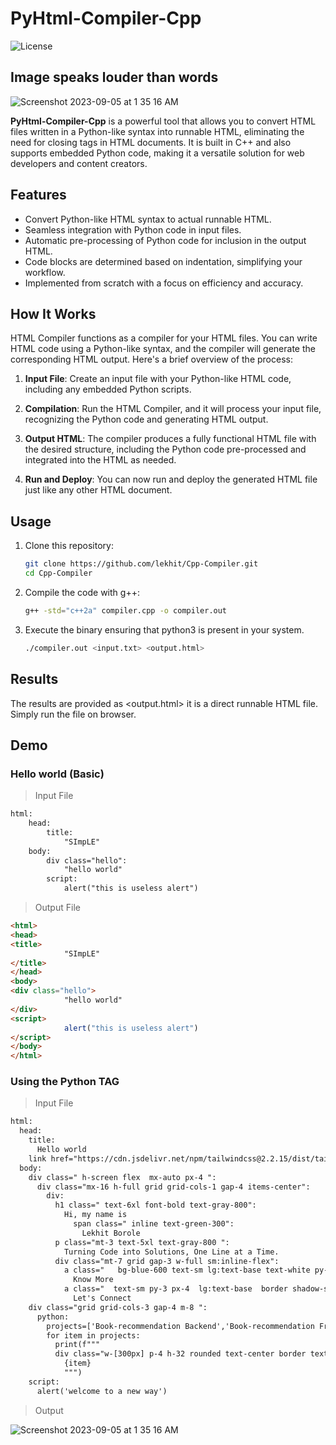 # PyHtml-Compiler-Cpp

![License](https://img.shields.io/badge/license-MIT-blue)

 ## Image speaks louder than words
 
   ![Screenshot 2023-09-05 at 1 35 16 AM](https://github.com/lekhit/Cpp-Compiler/assets/82832791/efe0a3a2-9c4c-479d-a16f-ce30dafe3111)



**PyHtml-Compiler-Cpp** is a powerful tool that allows you to convert HTML files written in a Python-like syntax into runnable HTML, eliminating the need for closing tags in HTML documents. It is built in C++ and also supports embedded Python code, making it a versatile solution for web developers and content creators.

## Features

- Convert Python-like HTML syntax to actual runnable HTML.
- Seamless integration with Python code in input files.
- Automatic pre-processing of Python code for inclusion in the output HTML.
- Code blocks are determined based on indentation, simplifying your workflow.
- Implemented from scratch with a focus on efficiency and accuracy.

## How It Works

HTML Compiler functions as a compiler for your HTML files. You can write HTML code using a Python-like syntax, and the compiler will generate the corresponding HTML output. Here's a brief overview of the process:

1. **Input File**: Create an input file with your Python-like HTML code, including any embedded Python scripts.

2. **Compilation**: Run the HTML Compiler, and it will process your input file, recognizing the Python code and generating HTML output.

3. **Output HTML**: The compiler produces a fully functional HTML file with the desired structure, including the Python code pre-processed and integrated into the HTML as needed.

4. **Run and Deploy**: You can now run and deploy the generated HTML file just like any other HTML document.

## Usage

1. Clone this repository:

   ```bash
   git clone https://github.com/lekhit/Cpp-Compiler.git
   cd Cpp-Compiler
   ```
2. Compile the code with g++:
   ```bash
   g++ -std="c++2a" compiler.cpp -o compiler.out
   ```
3. Execute the binary ensuring that python3 is present in your system.
   ```bash
   ./compiler.out <input.txt> <output.html>
   ```
## Results
The results are provided as <output.html> it is a direct runnable HTML file. Simply run the file on browser.

## Demo
### Hello world (Basic)
> Input File
```html
html:
    head:
        title:
            "SImpLE"
    body:
        div class="hello":
            "hello world"
        script:
            alert("this is useless alert")
```
> Output File
```html
<html>
<head>
<title>
            "SImpLE"
</title>
</head>
<body>
<div class="hello">
            "hello world"
</div>
<script>
            alert("this is useless alert")
</script>
</body>
</html>
```
### Using the Python TAG
> Input File
```html
html:
  head:
    title:
      Hello world
    link href="https://cdn.jsdelivr.net/npm/tailwindcss@2.2.15/dist/tailwind.min.css" rel="stylesheet":
  body:
    div class=" h-screen flex  mx-auto px-4 ":
      div class="mx-16 h-full grid grid-cols-1 gap-4 items-center":
        div:
          h1 class=" text-6xl font-bold text-gray-800":
            Hi, my name is 
              span class=" inline text-green-300":
                Lekhit Borole
          p class="mt-3 text-5xl text-gray-800 ":
            Turning Code into Solutions, One Line at a Time.
          div class="mt-7 grid gap-3 w-full sm:inline-flex":
            a class="   bg-blue-600 text-sm lg:text-base text-white py-3 px-4 font-medium rounded-md" href="#":
              Know More
            a class="  text-sm py-3 px-4  lg:text-base  border shadow-sm font-medium rounded-md " href="#":
              Let's Connect
    div class="grid grid-cols-3 gap-4 m-8 ":
      python:
        projects=['Book-recommendation Backend','Book-recommendation Frontend','Cpp-Compiler']
        for item in projects:
          print(f"""
          div class="w-[300px] p-4 h-32 rounded text-center border text-2xl text-gray-800 font-medium ":
            {item}
            """)
    script:
      alert('welcome to a new way')
```
> Output

   ![Screenshot 2023-09-05 at 1 35 16 AM](https://github.com/lekhit/Cpp-Compiler/assets/82832791/efe0a3a2-9c4c-479d-a16f-ce30dafe3111)

